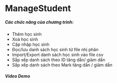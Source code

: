 # ManageStudent
##### Các chức năng của chương trình: 
- Thêm học sinh
- Xoá học sinh
- Cập nhập học sinh
- Đọc/lưu danh sách học sinh từ file nhị phân
- Import/Export danh sách học sinh vào file csv
- Sắp xếp danh sách theo ID tăng dần/ giảm dần
- Sắp xếp danh sách theo Mark tăng dần / giảm dần
##### Video Demo
